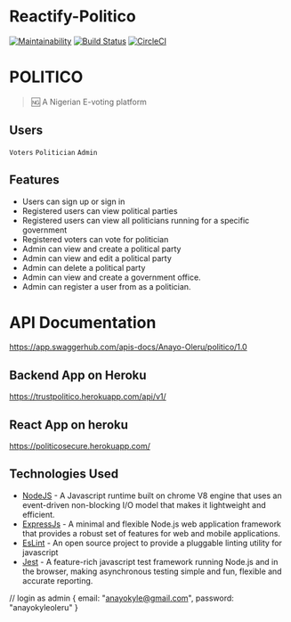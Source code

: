 # Reactify-Politico
[![Maintainability](https://api.codeclimate.com/v1/badges/d5c56c173b7afde4ea43/maintainability)](https://codeclimate.com/github/AnayoOleru/Reactify-Politico/maintainability) [![Build Status](https://travis-ci.org/AnayoOleru/Reactify-Politico.svg?branch=develop)](https://travis-ci.org/AnayoOleru/Reactify-Politico) [![CircleCI](https://circleci.com/gh/AnayoOleru/Reactify-Politico/tree/develop.svg?style=svg)](https://circleci.com/gh/AnayoOleru/Reactify-Politico/tree/develop)

# POLITICO
 > :ng: A Nigerian E-voting platform


 ## Users
  `Voters` `Politician`
  `Admin` 

 ## Features
* Users can sign up or sign in
* Registered users can view political parties
* Registered users can view all politicians running for a specific government
* Registered voters can vote for politician
* Admin can view and create a political party
* Admin can view and edit a political party
* Admin can delete a political party
* Admin can view and create a government office.  
* Admin can register a user from as a politician.  

#  API Documentation
https://app.swaggerhub.com/apis-docs/Anayo-Oleru/politico/1.0


## Backend App on Heroku
https://trustpolitico.herokuapp.com/api/v1/

## React App on heroku
https://politicosecure.herokuapp.com/

## Technologies Used

* [NodeJS](https://nodejs.org/en/) - A Javascript runtime built on chrome V8 engine that uses an event-driven non-blocking I/O model that makes it lightweight and efficient.
* [ExpressJs](https://expressjs.com/) - A minimal and flexible Node.js web application framework that provides a robust set of features for web and mobile applications.
* [EsLint](https://eslint.org/) - An open source project to provide a pluggable linting utility for javascript
* [Jest](https://mochajs.org/) - A feature-rich javascript test framework running Node.js and in the browser, making asynchronous testing simple and fun, flexible and accurate reporting. 


// login as admin
{
  email: "anayokyle@gmail.com",
  password: "anayokyleoleru"
}
```


